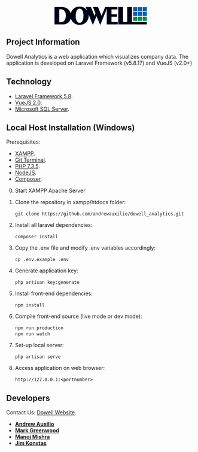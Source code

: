<p align="center"><img src="./public/images/dowell.png"></p>

## Project Information

Dowell Analytics is a web application which visualizes company data. The application is developed on Laravel Framework (v5.8.17) and VueJS (v2.0+)

## Technology

-   [Laravel Framework 5.8](https://laravel.com/docs/5.8/installation).
-   [VueJS 2.0](https://vuejs.org/v2/guide).
-   [Microsoft SQL Server](https://docs.microsoft.com/en-us/sql/sql-server/sql-server-technical-documentation?view=sql-server-2017).

## Local Host Installation (Windows)

Prerequisites:

-   [XAMPP](https://www.apachefriends.org/index.html).
-   [Git Terminal](https://git-scm.com/downloads).
-   [PHP 7.3.5](https://www.php.net/releases/7_3_5.php).
-   [NodeJS](https://nodejs.org/en/download/).
-   [Composer](https://getcomposer.org/download/).

0.  Start XAMPP Apache Server

1.  Clone the repository in xampp/htdocs folder:

        git clone https://github.com/andrewauxilio/dowell_analytics.git

1.  Install all laravel dependencies:

        composer install

1.  Copy the .env file and modify .env variables accordingly:

        cp .env.example .env

1.  Generate application key:

        php artisan key:generate

1.  Install front-end dependencies:

        npm install

1.  Compile front-end source (live mode or dev mode):

        npm run production
        npm run watch

1.  Set-up local server:

        php artisan serve

1.  Access application on web browser:

        http://127.0.0.1:<portnumber>

## Developers

Contact Us:
[Dowell Website](http://www.dowell.com.au/).

-   **[Andrew Auxilio](http://www.dowell.com.au/)**
-   **[Mark Greenwood](http://www.dowell.com.au/)**
-   **[Manoj Mishra](http://www.dowell.com.au/)**
-   **[Jim Konstas](http://www.dowell.com.au/)**
